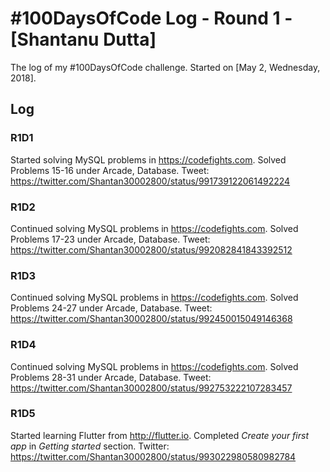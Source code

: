 # #100DaysOfCode Log - Round 1 - [Shantanu Dutta]

The log of my #100DaysOfCode challenge. Started on [May 2, Wednesday, 2018].

## Log

### R1D1 
Started solving MySQL problems in https://codefights.com.  Solved Problems 15-16 under Arcade, Database.
Tweet: https://twitter.com/Shantan30002800/status/991739122061492224

### R1D2 
Continued solving MySQL problems in https://codefights.com.  Solved Problems 17-23 under Arcade, Database.
Tweet: https://twitter.com/Shantan30002800/status/992082841843392512

### R1D3 
Continued solving MySQL problems in https://codefights.com.  Solved Problems 24-27 under Arcade, Database.
Tweet: https://twitter.com/Shantan30002800/status/992450015049146368

### R1D4 
Continued solving MySQL problems in https://codefights.com.  Solved Problems 28-31 under Arcade, Database.
Tweet: https://twitter.com/Shantan30002800/status/992753222107283457

### R1D5 
Started learning Flutter from http://flutter.io.  Completed *Create your first app* in *Getting started* section.
Twitter: https://twitter.com/Shantan30002800/status/993022980580982784

